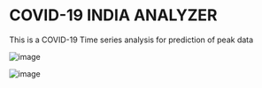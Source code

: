 # COVID-19 INDIA ANALYZER

This is a COVID-19 Time series analysis for prediction of peak data

![image](https://github.com/Sayak007/covid-19-india-analyzer/blob/master/App%20P1.gif)

![image](https://github.com/Sayak007/covid-19-india-analyzer/blob/master/App%20P2.gif)
